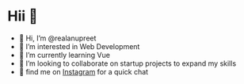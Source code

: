 # Hii 🍇
- 👋 Hi, I’m @realanupreet
- 👀 I’m interested in Web Development
- 🌱 I’m currently learning Vue
- 💞️ I’m looking to collaborate on startup projects to expand my skills
- 📸 find me on [Instagram](https://www.instagram.com/real.anupreet/) for a quick chat
<!---
realanupreet/realanupreet is a ✨ special ✨ repository because its `README.md` (this file) appears on your GitHub profile.
You can click the Preview link to take a look at your changes.
--->
